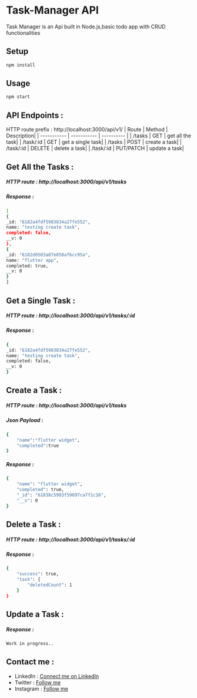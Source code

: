 # Task-Manager API
Task Manager is an Api built in Node.js,basic todo app with CRUD functionalities

## Setup 
```bash
npm install
```
## Usage
```bash
npm start
```
## API Endpoints :
HTTP route prefix : http://localhost:3000/api/v1/
|   Route     |     Method  | Description|
| ----------- | ----------- | ---------- |
| /tasks      | GET       | get all the task|
| /task/:id   | GET       | get a single task|
| /tasks      | POST      | create a task|
| /task/:id   | DELETE    | delete a task|
| /task/:id   | PUT/PATCH | update a task|

## Get All the Tasks :
##### HTTP route : http://localhost:3000/api/v1/tasks


##### Response :
```bash
[
{
_id: "6182a4fdf5983834a27fe552",
name: "testing create task",
completed: false,
__v: 0
},
{
_id: "6182d0503a07e858af6cc95a",
name: "flutter app",
completed: true,
__v: 0
}
]
```

## Get a Single Task :
##### HTTP route : http://localhost:3000/api/v1/tasks/:id

##### Response :
```bash
{
_id: "6182a4fdf5983834a27fe552",
name: "testing create task",
completed: false,
__v: 0
}
```

## Create a Task :
##### HTTP route : http://localhost:3000/api/v1/tasks
##### Json Payload :
```bash
{
	"name":"flutter widget",
	"completed":true
}
```

##### Response :
```bash
{
    "name": "flutter widget",
    "completed": true,
    "_id": "61838c5903f59697ca7f1c16",
    "__v": 0
}
```
## Delete a Task :
##### HTTP route : http://localhost:3000/api/v1/tasks/:id

##### Response :
```bash
{
    "success": true,
    "task": {
        "deletedCount": 1
    }
}
```
## Update a Task :

##### Response :
```bash
Work in progress..
```

## Contact me :
* LinkedIn : [Connect me on LinkedIn](https://www.linkedin.com/in/aman-singh-elysian12/)
* Twitter : [Follow me](https://twitter.com/Amanofficial32)
* Instagram : [Follow me](https://www.instagram.com/amanasr7071/)


